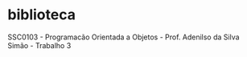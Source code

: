 # biblioteca
SSC0103 - Programacão Orientada a Objetos - Prof. Adenilso da Silva Simão - Trabalho 3

